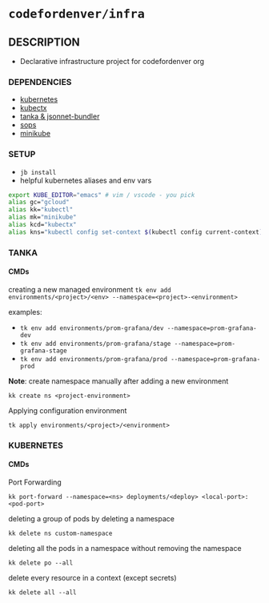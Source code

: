 # `codefordenver/infra`

## DESCRIPTION
- Declarative infrastructure project for codefordenver org 

### DEPENDENCIES
- [kubernetes](https://kubernetes.io/docs/tasks/tools/install-kubectl/)
- [kubectx](https://github.com/ahmetb/kubectx)
- [tanka & jsonnet-bundler](https://tanka.dev/install)
- [sops](https://github.com/mozilla/sops)
- [minikube](https://kubernetes.io/docs/tasks/tools/install-minikube/)

### SETUP
- `jb install`
- helpful kubernetes aliases and env vars
```bash
export KUBE_EDITOR="emacs" # vim / vscode - you pick
alias gc="gcloud"
alias kk="kubectl"
alias mk="minikube"
alias kcd="kubectx"
alias kns="kubectl config set-context $(kubectl config current-context) --namespace "
```

### TANKA

#### CMDs
creating a new managed environment 
`tk env add environments/<project>/<env> --namespace=<project>-<environment>`

examples:
- `tk env add environments/prom-grafana/dev --namespace=prom-grafana-dev`
- `tk env add environments/prom-grafana/stage --namespace=prom-grafana-stage`
- `tk env add environments/prom-grafana/prod --namespace=prom-grafana-prod`

**Note**: create namespace manually after adding a new environment

`kk create ns <project-environment>`

Applying configuration environment

`tk apply environments/<project>/<environment>`

### KUBERNETES 

#### CMDs

Port Forwarding

`kk port-forward --namespace=<ns> deployments/<deploy> <local-port>:<pod-port>`

deleting a group of pods by deleting a namespace

`kk delete ns custom-namespace`

deleting all the pods in a namespace without removing the namespace

`kk delete po --all` 

delete every resource in a context (except secrets)

`kk delete all --all`
